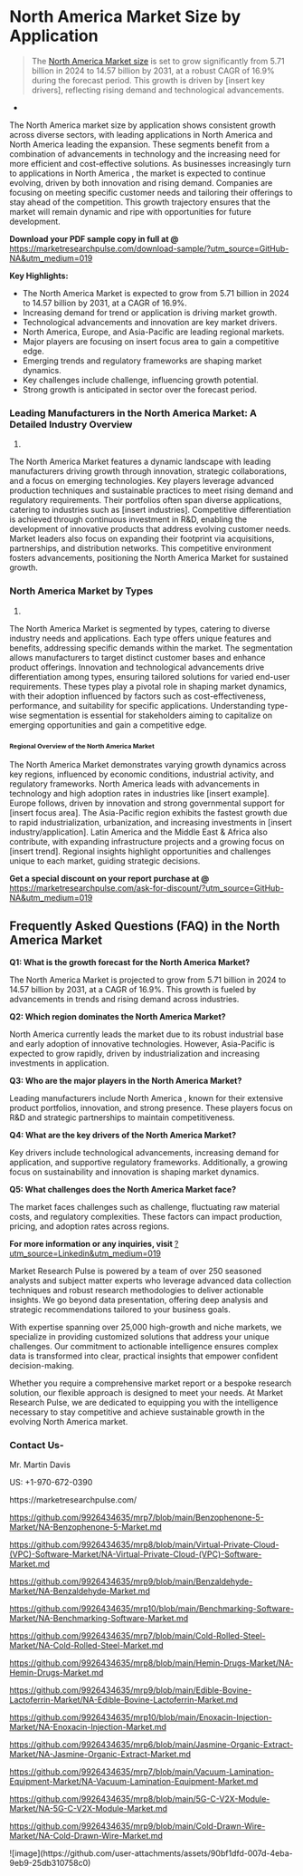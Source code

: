 <h1>North America  Market&nbsp;Size by Application</h1><blockquote><p>The <a href="https://marketresearchpulse.com/download-sample/?utm_source=GitHub-NA&amp;utm_medium=019">North America  Market size</a> is set to grow significantly from 5.71 billion in 2024 to 14.57 billion by 2031, at a robust CAGR of 16.9% during the forecast period. This growth is driven by [insert key drivers], reflecting rising demand and technological advancements.</p></blockquote><ul><li></li></ul><p>The North America  market size by application shows consistent growth across diverse sectors, with leading applications in North America  and North America  leading the expansion. These segments benefit from a combination of advancements in technology and the increasing need for more efficient and cost-effective solutions. As businesses increasingly turn to applications in North America , the market is expected to continue evolving, driven by both innovation and rising demand. Companies are focusing on meeting specific customer needs and tailoring their offerings to stay ahead of the competition. This growth trajectory ensures that the market will remain dynamic and ripe with opportunities for future development.</p><p><strong>Download your PDF sample copy in full at @ </strong><a href="https://marketresearchpulse.com/download-sample/?utm_source=GitHub-NA&amp;utm_medium=019">https://marketresearchpulse.com/download-sample/?utm_source=GitHub-NA&amp;utm_medium=019</a></p><p><strong>Key Highlights: </strong></p><ul><li>The North America  Market is expected to grow from 5.71 billion in 2024 to 14.57 billion by 2031, at a CAGR of 16.9%.</li><li>Increasing demand for trend or application is driving market growth.</li><li>Technological advancements and innovation are key market drivers.</li><li>North America, Europe, and Asia-Pacific are leading regional markets.</li><li>Major players are focusing on insert focus area to gain a competitive edge.</li><li>Emerging trends and regulatory frameworks are shaping market dynamics.</li><li>Key challenges include challenge, influencing growth potential.</li><li>Strong growth is anticipated in sector over the forecast period.</li></ul><h3>Leading Manufacturers in the North America  Market: A Detailed Industry Overview</h3><ol><li></li></ol><div class="flex max-w-full flex-col flex-grow"><div class="min-h-8 text-message flex w-full flex-col items-end gap-2 whitespace-normal break-words [.text-message+&amp;]:mt-5" dir="auto" data-message-author-role="assistant" data-message-id="fd8432e4-4910-450d-b182-61b7bfb0a01f" data-message-model-slug="gpt-4o"><div class="flex w-full flex-col gap-1 empty:hidden first:pt-[3px]"><div class="markdown prose w-full break-words dark:prose-invert light"><p>The North America  Market features a dynamic landscape with leading manufacturers driving growth through innovation, strategic collaborations, and a focus on emerging technologies. Key players leverage advanced production techniques and sustainable practices to meet rising demand and regulatory requirements. Their portfolios often span diverse applications, catering to industries such as [insert industries]. Competitive differentiation is achieved through continuous investment in R&amp;D, enabling the development of innovative products that address evolving customer needs. Market leaders also focus on expanding their footprint via acquisitions, partnerships, and distribution networks. This competitive environment fosters advancements, positioning the North America  Market for sustained growth.</p></div></div></div></div><h3>North America  Market by Types</h3><ol><li></li></ol><div class="flex max-w-full flex-col flex-grow"><div class="min-h-8 text-message flex w-full flex-col items-end gap-2 whitespace-normal break-words [.text-message+&amp;]:mt-5" dir="auto" data-message-author-role="assistant" data-message-id="084470be-0bb7-4664-bddf-5156b4f41249" data-message-model-slug="gpt-4o-mini"><div class="flex w-full flex-col gap-1 empty:hidden first:pt-[3px]"><div class="markdown prose w-full break-words dark:prose-invert light"><p>The North America  Market is segmented by types, catering to diverse industry needs and applications. Each type offers unique features and benefits, addressing specific demands within the market. The segmentation allows manufacturers to target distinct customer bases and enhance product offerings. Innovation and technological advancements drive differentiation among types, ensuring tailored solutions for varied end-user requirements. These types play a pivotal role in shaping market dynamics, with their adoption influenced by factors such as cost-effectiveness, performance, and suitability for specific applications. Understanding type-wise segmentation is essential for stakeholders aiming to capitalize on emerging opportunities and gain a competitive edge.</p></div></div></div></div><h3><span style="font-size: 11px;">Regional Overview of the North America  Market</span></h3><div class="flex max-w-full flex-col flex-grow"><div class="min-h-8 text-message flex w-full flex-col items-end gap-2 whitespace-normal break-words [.text-message+&amp;]:mt-5" dir="auto" data-message-author-role="assistant" data-message-id="e9038762-ce64-4e30-91c9-9bd413514231" data-message-model-slug="gpt-4o-mini"><div class="flex w-full flex-col gap-1 empty:hidden first:pt-[3px]"><div class="markdown prose w-full break-words dark:prose-invert light"><p>The North America  Market demonstrates varying growth dynamics across key regions, influenced by economic conditions, industrial activity, and regulatory frameworks. North America leads with advancements in technology and high adoption rates in industries like [insert example]. Europe follows, driven by innovation and strong governmental support for [insert focus area]. The Asia-Pacific region exhibits the fastest growth due to rapid industrialization, urbanization, and increasing investments in [insert industry/application]. Latin America and the Middle East &amp; Africa also contribute, with expanding infrastructure projects and a growing focus on [insert trend]. Regional insights highlight opportunities and challenges unique to each market, guiding strategic decisions.</p></div></div></div></div><p><strong>Get a special discount on your report purchase at @ </strong><a href="https://marketresearchpulse.com/ask-for-discount/?utm_source=GitHub-NA&amp;utm_medium=019">https://marketresearchpulse.com/ask-for-discount/?utm_source=GitHub-NA&amp;utm_medium=019</a></p><h2>Frequently Asked Questions (FAQ) in the North America  Market</h2><p><strong>Q1: What is the growth forecast for the North America  Market?</strong></p><p>The North America  Market is projected to grow from 5.71 billion in 2024 to 14.57 billion by 2031, at a CAGR of 16.9%. This growth is fueled by advancements in trends and rising demand across industries.</p><p><strong>Q2: Which region dominates the North America  Market?</strong></p><p>North America currently leads the market due to its robust industrial base and early adoption of innovative technologies. However, Asia-Pacific is expected to grow rapidly, driven by industrialization and increasing investments in application.</p><p><strong>Q3: Who are the major players in the North America  Market?</strong></p><p>Leading manufacturers include North America , known for their extensive product portfolios, innovation, and strong presence. These players focus on R&amp;D and strategic partnerships to maintain competitiveness.</p><p><strong>Q4: What are the key drivers of the North America  Market?</strong></p><p>Key drivers include technological advancements, increasing demand for application, and supportive regulatory frameworks. Additionally, a growing focus on sustainability and innovation is shaping market dynamics.</p><p><strong>Q5: What challenges does the North America  Market face?</strong></p><p>The market faces challenges such as challenge, fluctuating raw material costs, and regulatory complexities. These factors can impact production, pricing, and adoption rates across regions.</p><p><strong>For more information or any inquiries, visit&nbsp;</strong><a href="?utm_source=Linkedin&utm_medium=019">?utm_source=Linkedin&utm_medium=019</a></p><p>Market Research Pulse is powered by a team of over 250 seasoned analysts and subject matter experts who leverage advanced data collection techniques and robust research methodologies to deliver actionable insights. We go beyond data presentation, offering deep analysis and strategic recommendations tailored to your business goals.</p><p>With expertise spanning over 25,000 high-growth and niche markets, we specialize in providing customized solutions that address your unique challenges. Our commitment to actionable intelligence ensures complex data is transformed into clear, practical insights that empower confident decision-making.</p><p>Whether you require a comprehensive market report or a bespoke research solution, our flexible approach is designed to meet your needs. At Market Research Pulse, we are dedicated to equipping you with the intelligence necessary to stay competitive and achieve sustainable growth in the evolving North America  market.</p><h3><strong>Contact Us-</strong></h3><p>Mr. Martin Davis</p><p>US: +1-970-672-0390</p><p>https://marketresearchpulse.com/</p><p><a href="https://github.com/9926434635/mrp7/blob/main/Benzophenone-5-Market/NA-Benzophenone-5-Market.md">https://github.com/9926434635/mrp7/blob/main/Benzophenone-5-Market/NA-Benzophenone-5-Market.md</a></p><p><a href="https://github.com/9926434635/mrp8/blob/main/Virtual-Private-Cloud-(VPC)-Software-Market/NA-Virtual-Private-Cloud-(VPC)-Software-Market.md">https://github.com/9926434635/mrp8/blob/main/Virtual-Private-Cloud-(VPC)-Software-Market/NA-Virtual-Private-Cloud-(VPC)-Software-Market.md</a></p><p><a href="https://github.com/9926434635/mrp9/blob/main/Benzaldehyde-Market/NA-Benzaldehyde-Market.md">https://github.com/9926434635/mrp9/blob/main/Benzaldehyde-Market/NA-Benzaldehyde-Market.md</a></p><p><a href="https://github.com/9926434635/mrp10/blob/main/Benchmarking-Software-Market/NA-Benchmarking-Software-Market.md">https://github.com/9926434635/mrp10/blob/main/Benchmarking-Software-Market/NA-Benchmarking-Software-Market.md</a></p><p><a href="https://github.com/9926434635/mrp7/blob/main/Cold-Rolled-Steel-Market/NA-Cold-Rolled-Steel-Market.md">https://github.com/9926434635/mrp7/blob/main/Cold-Rolled-Steel-Market/NA-Cold-Rolled-Steel-Market.md</a></p><p><a href="https://github.com/9926434635/mrp8/blob/main/Hemin-Drugs-Market/NA-Hemin-Drugs-Market.md">https://github.com/9926434635/mrp8/blob/main/Hemin-Drugs-Market/NA-Hemin-Drugs-Market.md</a></p><p><a href="https://github.com/9926434635/mrp9/blob/main/Edible-Bovine-Lactoferrin-Market/NA-Edible-Bovine-Lactoferrin-Market.md">https://github.com/9926434635/mrp9/blob/main/Edible-Bovine-Lactoferrin-Market/NA-Edible-Bovine-Lactoferrin-Market.md</a></p><p><a href="https://github.com/9926434635/mrp10/blob/main/Enoxacin-Injection-Market/NA-Enoxacin-Injection-Market.md">https://github.com/9926434635/mrp10/blob/main/Enoxacin-Injection-Market/NA-Enoxacin-Injection-Market.md</a></p><p><a href="https://github.com/9926434635/mrp6/blob/main/Jasmine-Organic-Extract-Market/NA-Jasmine-Organic-Extract-Market.md">https://github.com/9926434635/mrp6/blob/main/Jasmine-Organic-Extract-Market/NA-Jasmine-Organic-Extract-Market.md</a></p><p><a href="https://github.com/9926434635/mrp7/blob/main/Vacuum-Lamination-Equipment-Market/NA-Vacuum-Lamination-Equipment-Market.md">https://github.com/9926434635/mrp7/blob/main/Vacuum-Lamination-Equipment-Market/NA-Vacuum-Lamination-Equipment-Market.md</a></p><p><a href="https://github.com/9926434635/mrp8/blob/main/5G-C-V2X-Module-Market/NA-5G-C-V2X-Module-Market.md">https://github.com/9926434635/mrp8/blob/main/5G-C-V2X-Module-Market/NA-5G-C-V2X-Module-Market.md</a></p><p><a href="https://github.com/9926434635/mrp9/blob/main/Cold-Drawn-Wire-Market/NA-Cold-Drawn-Wire-Market.md">https://github.com/9926434635/mrp9/blob/main/Cold-Drawn-Wire-Market/NA-Cold-Drawn-Wire-Market.md</a></p>
![image](https://github.com/user-attachments/assets/90bf1dfd-007d-4eba-9eb9-25db310758c0)
